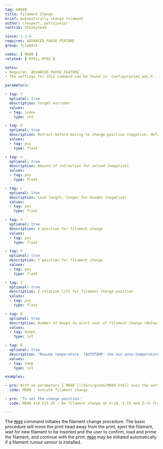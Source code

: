 ```yaml
---
tag: m0600
title: Filament Change
brief: Automatically change filament
author: clexpert, petrzjunior
contrib: thinkyhead

since: 1.1.0
requires: ADVANCED_PAUSE_FEATURE
group: filament

codes: [ M600 ]
related: [ M701, M702 ]

notes:
- Requires `ADVANCED_PAUSE_FEATURE`.
- The settings for this command can be found in `Configuration_adv.h`. At this time [`M600`](/docs/gcode/M600.html) requires an LCD controller.

parameters:

- tag: T
  optional: true
  description: Target extruder
  values:
  - tag: index
    type: int

- tag: E
  optional: true
  description: Retract before moving to change position (negative, default `PAUSE_PARK_RETRACT_LENGTH`)
  values:
  - tag: pos
    type: float

- tag: U
  optional: true
  description: Amount of retraction for unload (negative)
  values:
  - tag: pos
    type: float

- tag: L
  optional: true
  description: Load length, longer for bowden (negative)
  values:
  - tag: pos
    type: float

- tag: X
  optional: true
  description: X position for filament change
  values:
  - tag: pos
    type: float

- tag: Y
  optional: true
  description: Y position for filament change
  values:
  - tag: pos
    type: float

- tag: Z
  optional: true
  description: Z relative lift for filament change position
  values:
  - tag: pos
    type: float

- tag: B
  optional: true
  description: Number of beeps to alert user of filament change (default `FILAMENT_CHANGE_ALERT_BEEPS`)
  values:
  - tag: beeps
    type: int

- tag: R
  optional: true
  description: "Resume temperature. (AUTOTEMP: the min auto-temperature.)"
  values:
  - tag: temp
    type: int

examples:

- pre: With no parameters [`M600`](/docs/gcode/M600.html) uses the settings in `Configuration.h` and `Configuration_adv.h`.
  code: M600 ; execute filament change

- pre: 'To set the change position:'
  code: M600 X10 Y15 Z5 ; Do filament change at X:10, Y:15 and Z:+5 from current

---
```


The [`M600`](/docs/gcode/M600.html) command initiates the filament change procedure. The basic procedure will move the print head away from the print, eject the filament, wait for new filament to be inserted and the user to confirm, load and prime the filament, and continue with the print. [`M600`](/docs/gcode/M600.html) may be initiated automatically if a filament runout sensor is installed.
